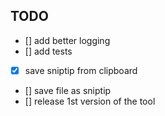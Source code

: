 ## TODO

- [] add better logging
- [] add tests
- [x] save sniptip from clipboard
- [] save file as sniptip
- [] release 1st version of the tool
